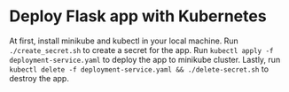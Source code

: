 # Deploy Flask app with Kubernetes

At first, install minikube and kubectl in your local machine.
Run `./create_secret.sh` to create a secret for the app.
Run `kubectl apply -f deployment-service.yaml` to deploy the app to minikube cluster.
Lastly, run `kubectl delete -f deployment-service.yaml && ./delete-secret.sh` to destroy the app.
